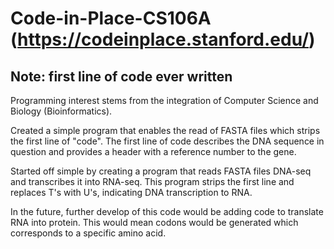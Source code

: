 # Code-in-Place-CS106A (https://codeinplace.stanford.edu/)

## Note: first line of code ever written 

Programming interest stems from the integration of Computer Science and Biology (Bioinformatics). 

Created a simple program that enables the read of FASTA files which strips the first line of "code". The first line of code describes the DNA sequence in question and provides a header with a reference number to the gene. 

Started off simple by creating a program that reads FASTA files DNA-seq and transcribes it into RNA-seq. This program strips the first line and replaces T's with
U's, indicating DNA transcription to RNA. 

In the future, further develop of this code would be adding code to translate RNA into protein. This would mean codons would be generated which corresponds to a 
specific amino acid. 
